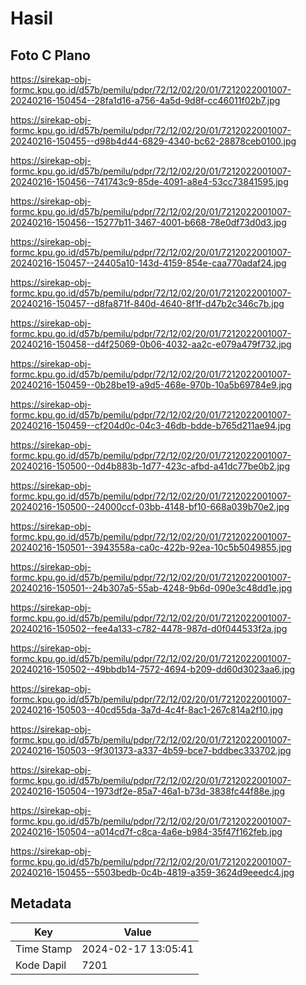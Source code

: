# Hasil

## Foto C Plano

https://sirekap-obj-formc.kpu.go.id/d57b/pemilu/pdpr/72/12/02/20/01/7212022001007-20240216-150454--28fa1d16-a756-4a5d-9d8f-cc46011f02b7.jpg

https://sirekap-obj-formc.kpu.go.id/d57b/pemilu/pdpr/72/12/02/20/01/7212022001007-20240216-150455--d98b4d44-6829-4340-bc62-28878ceb0100.jpg

https://sirekap-obj-formc.kpu.go.id/d57b/pemilu/pdpr/72/12/02/20/01/7212022001007-20240216-150456--741743c9-85de-4091-a8e4-53cc73841595.jpg

https://sirekap-obj-formc.kpu.go.id/d57b/pemilu/pdpr/72/12/02/20/01/7212022001007-20240216-150456--15277b11-3467-4001-b668-78e0df73d0d3.jpg

https://sirekap-obj-formc.kpu.go.id/d57b/pemilu/pdpr/72/12/02/20/01/7212022001007-20240216-150457--24405a10-143d-4159-854e-caa770adaf24.jpg

https://sirekap-obj-formc.kpu.go.id/d57b/pemilu/pdpr/72/12/02/20/01/7212022001007-20240216-150457--d8fa871f-840d-4640-8f1f-d47b2c346c7b.jpg

https://sirekap-obj-formc.kpu.go.id/d57b/pemilu/pdpr/72/12/02/20/01/7212022001007-20240216-150458--d4f25069-0b06-4032-aa2c-e079a479f732.jpg

https://sirekap-obj-formc.kpu.go.id/d57b/pemilu/pdpr/72/12/02/20/01/7212022001007-20240216-150459--0b28be19-a9d5-468e-970b-10a5b69784e9.jpg

https://sirekap-obj-formc.kpu.go.id/d57b/pemilu/pdpr/72/12/02/20/01/7212022001007-20240216-150459--cf204d0c-04c3-46db-bdde-b765d211ae94.jpg

https://sirekap-obj-formc.kpu.go.id/d57b/pemilu/pdpr/72/12/02/20/01/7212022001007-20240216-150500--0d4b883b-1d77-423c-afbd-a41dc77be0b2.jpg

https://sirekap-obj-formc.kpu.go.id/d57b/pemilu/pdpr/72/12/02/20/01/7212022001007-20240216-150500--24000ccf-03bb-4148-bf10-668a039b70e2.jpg

https://sirekap-obj-formc.kpu.go.id/d57b/pemilu/pdpr/72/12/02/20/01/7212022001007-20240216-150501--3943558a-ca0c-422b-92ea-10c5b5049855.jpg

https://sirekap-obj-formc.kpu.go.id/d57b/pemilu/pdpr/72/12/02/20/01/7212022001007-20240216-150501--24b307a5-55ab-4248-9b6d-090e3c48dd1e.jpg

https://sirekap-obj-formc.kpu.go.id/d57b/pemilu/pdpr/72/12/02/20/01/7212022001007-20240216-150502--fee4a133-c782-4478-987d-d0f044533f2a.jpg

https://sirekap-obj-formc.kpu.go.id/d57b/pemilu/pdpr/72/12/02/20/01/7212022001007-20240216-150502--49bbdb14-7572-4694-b209-dd60d3023aa6.jpg

https://sirekap-obj-formc.kpu.go.id/d57b/pemilu/pdpr/72/12/02/20/01/7212022001007-20240216-150503--40cd55da-3a7d-4c4f-8ac1-267c814a2f10.jpg

https://sirekap-obj-formc.kpu.go.id/d57b/pemilu/pdpr/72/12/02/20/01/7212022001007-20240216-150503--9f301373-a337-4b59-bce7-bddbec333702.jpg

https://sirekap-obj-formc.kpu.go.id/d57b/pemilu/pdpr/72/12/02/20/01/7212022001007-20240216-150504--1973df2e-85a7-46a1-b73d-3838fc44f88e.jpg

https://sirekap-obj-formc.kpu.go.id/d57b/pemilu/pdpr/72/12/02/20/01/7212022001007-20240216-150504--a014cd7f-c8ca-4a6e-b984-35f47f162feb.jpg

https://sirekap-obj-formc.kpu.go.id/d57b/pemilu/pdpr/72/12/02/20/01/7212022001007-20240216-150455--5503bedb-0c4b-4819-a359-3624d9eeedc4.jpg


## Metadata

| Key        | Value               |
| ---------- | ------------------- |
| Time Stamp | 2024-02-17 13:05:41 |
| Kode Dapil | 7201                |



